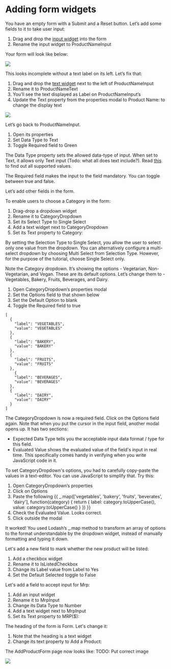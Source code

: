 # Adding form widgets

You have an empty form with a  Submit and a Reset button. Let’s add some fields to it to take user input:

1. Drag and drop the [input widget](https://docs.appsmith.com/widget-reference/input) into the form
2. Rename the input widget to ProductNameInput

Your form will look like below:

![](https://lh3.googleusercontent.com/Tk7BK67XSWBJrxRbDT96FOdenI_3cIYAh-tqxDDURALgEwXM8xWCE2FbGK0nFXTA8rO67RW-SeZQx5Fl5pXjO-gGQbnlRS3xhXIfxgQnZQDer3P24M5GkuKL2I2BaeqhOfzidQ3_)

This looks incomplete without a text label on its left. Let’s fix that:

1. Drag and drop the [text widget](https://docs.appsmith.com/widget-reference/text) next to the left of ProductNameInput
2. Rename it to ProductNameText
3. You’ll see the text displayed as Label on ProductNameInput’s
4. Update the Text property from the properties modal to Product Name: to change the display text

![](https://lh4.googleusercontent.com/juoeTjj_IRV360wboG0iCuTIME0WgGhwhDHQ3RC6GwfKValSwb8oeYymHabyfO67wQKgyQ3o4gj-XOW3XVxN8P-N1_s5659GvUwVm60v66odwusqC9wBnuU3YANT9ZH4bdwY8JW-)

Let’s go back to ProductNameInput. 

1. Open its properties
2. Set Data Type to Text 
3. Toggle Required field to Green

The Data Type property sets the allowed data-type of input. When set to Text, it allows only Text input \(Todo: what all does text include?\). Read [this](https://docs.appsmith.com/widget-reference/input#properties) to find out all supported values.

The Required field makes the input to the field mandatory. You can toggle between true and false.  


Let’s add other fields in the form.

To enable users to choose a Category in the form:

1. Drag-drop a dropdown widget
2. Rename it to CategoryDropdown
3. Set its Select Type to Single Select
4. Add a text widget next to CategoryDropdown 
5. Set its Text property to Category:

By setting the Selection Type to Single Select, you allow the user to select only one value from the dropdown. You can alternatively configure a multi-select dropdown by choosing Multi Select from Selection Type. However, for the purpose of the tutorial, choose Single Select only.  


Note the Category dropdown. It’s showing the options - Vegetarian, Non-Vegetarian, and Vegan. These are its default options. Let’s change them to - Vegetables, Bakery, Fruits, Beverages, and Dairy.

1. Open CategoryDropdown’s properties modal
2. Set the Options field to that shown below
3.  Set the Default Option to blank
4. Toggle the Required field to true

```text
[
  {
    "label": "VEGETABLES",
    "value": "VEGETABLES"
  },
  {
    "label": "BAKERY",
    "value": "BAKERY"
  },
  {
    "label": "FRUITS",
    "value": "FRUITS"
  },
	{
    "label": "BEVERAGES",
    "value": "BEVERAGES"
  },
  {
    "label": "DAIRY",
    "value": "DAIRY"
  }
]

```

The CategoryDropdown is now a required field. Click on the Options field again. Note that when you put the cursor in the input field, another modal opens up. It has two sections:

* Expected Data Type tells you the acceptable input data format / type for this field.
* Evaluated Value shows the evaluated value of the field's input in real time. This specifically comes handy in verifying when you write JavaScript code in it.

To set CategoryDropdown's options, you had to carefully copy-paste the values in a text-editor. You can use JavaScript to simplify that. Try this:

1. Open CategoryDropdown’s properties
2. Click on Options
3. Paste the following  {{ \_.map\(\['vegetables', 'bakery', 'fruits', 'beverates', 'dairy'\], function\(category\) { return { label: category.toUpperCase\(\), value: category.toUpperCase\(\) } }\) }}
4. Check the Evaluated Value. Looks correct. 
5. Click outside the modal

It worked! You used Lodash’s \_.map method to transform an array of options to the format understandable by the dropdown widget, instead of manually formatting and typing it down.  


Let's add a new field to mark whether the new product will be listed:

1. Add a checkbox widget
2. Rename it to IsListedCheckbox
3. Change its Label value from Label to Yes
4. Set the Default Selected toggle to False

Let's add a field to accept input for Mrp:

1. Add an input widget
2. Rename it to MrpInput
3. Change its Data Type to Number
4. Add a text widget next to MrpInput 
5. Set its Text property to MRP\($\):

The heading of the form is Form. Let's change it:

1. Note that the heading is a text widget
2. Change its text property to Add a Product:

The AddProductForm page now looks like: TODO: Put correct image

![](https://lh6.googleusercontent.com/uxUuQhYPkdQQSl0XQRDBR55bmbeJk5cQCVrbD0tuMYwYjQQkY3ARN1OLb5YIUMDIn7NYWYNyGhc8Axqb4OINo2Rrnri0j1VoXMjYozyAN_MX7k2qA-BoktjGbkC4sjSSNigAL8ob)

